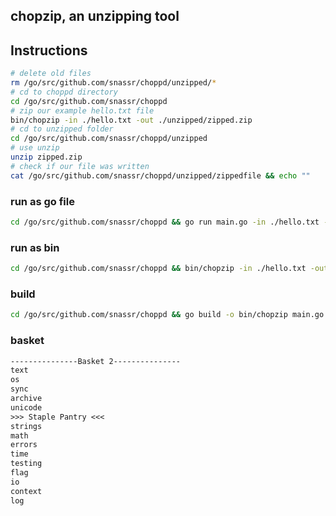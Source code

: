 ## chopzip, an unzipping tool


## Instructions
```bash
# delete old files
rm /go/src/github.com/snassr/choppd/unzipped/*
# cd to choppd directory
cd /go/src/github.com/snassr/choppd
# zip our example hello.txt file
bin/chopzip -in ./hello.txt -out ./unzipped/zipped.zip
# cd to unzipped folder
cd /go/src/github.com/snassr/choppd/unzipped
# use unzip
unzip zipped.zip
# check if our file was written
cat /go/src/github.com/snassr/choppd/unzipped/zippedfile && echo ""
```

### run as go file
```bash
cd /go/src/github.com/snassr/choppd && go run main.go -in ./hello.txt -out ./unzipped/zipped.zip
```

### run as bin
```bash
cd /go/src/github.com/snassr/choppd && bin/chopzip -in ./hello.txt -out ./unzipped/zipped.zip
```

### build
```bash
cd /go/src/github.com/snassr/choppd && go build -o bin/chopzip main.go
```

### basket
```txt
---------------Basket 2---------------
text
os
sync
archive
unicode
>>> Staple Pantry <<<
strings
math
errors
time
testing
flag
io
context
log
```